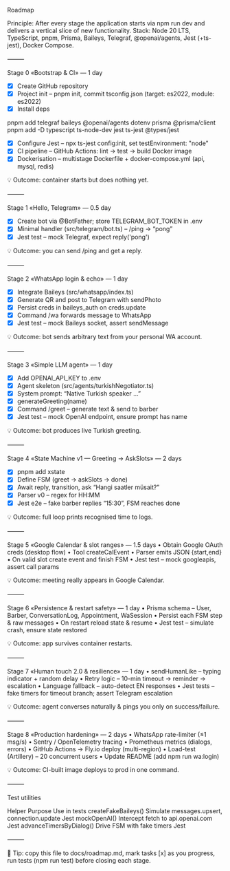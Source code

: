 Roadmap

Principle: After every stage the application starts via npm run dev and delivers a vertical slice of new functionality.
Stack: Node 20 LTS, TypeScript, pnpm, Prisma, Baileys, Telegraf, @openai/agents, Jest (+ts-jest), Docker Compose.

⸻

Stage 0 «Bootstrap & CI» — 1 day
- [x] Create GitHub repository
- [x] Project init – pnpm init, commit tsconfig.json (target: es2022, module: es2022)
- [x] Install deps

pnpm add telegraf baileys @openai/agents dotenv prisma @prisma/client
pnpm add -D typescript ts-node-dev jest ts-jest @types/jest
- [x] Configure Jest – npx ts-jest config:init, set testEnvironment: "node"
- [x] CI pipeline – GitHub Actions: lint → test → build Docker image
- [x] Dockerisation – multistage Dockerfile + docker-compose.yml (api, mysql, redis)

:bulb: Outcome: container starts but does nothing yet.

⸻

Stage 1 «Hello, Telegram» — 0.5 day
 - [x] Create bot via @BotFather; store TELEGRAM_BOT_TOKEN in .env
 - [x] Minimal handler (src/telegram/bot.ts) – /ping → “pong”
 - [x] Jest test – mock Telegraf, expect reply('pong')

:bulb: Outcome: you can send /ping and get a reply.

⸻

Stage 2 «WhatsApp login & echo» — 1 day
- [x] Integrate Baileys (src/whatsapp/index.ts)
- [x] Generate QR and post to Telegram with sendPhoto
- [x] Persist creds in baileys_auth on creds.update
- [x] Command /wa <jid> <text> forwards message to WhatsApp
- [x] Jest test – mock Baileys socket, assert sendMessage

:bulb: Outcome: bot sends arbitrary text from your personal WA account.

⸻

Stage 3 «Simple LLM agent» — 1 day
- [x] Add OPENAI_API_KEY to .env
- [x] Agent skeleton (src/agents/turkishNegotiator.ts)
- [x] System prompt: “Native Turkish speaker …”
- [x] generateGreeting(name)
- [x] Command /greet – generate text & send to barber
- [x] Jest test – mock OpenAI endpoint, ensure prompt has name

:bulb: Outcome: bot produces live Turkish greeting.

⸻

Stage 4 «State Machine v1 — Greeting → AskSlots» — 2 days
- [x] pnpm add xstate
- [x] Define FSM (greet → askSlots → done)
- [x] Await reply, transition, ask “Hangi saatler müsait?”
- [x] Parser v0 – regex for HH:MM
- [x] Jest e2e – fake barber replies “15:30”, FSM reaches done

:bulb: Outcome: full loop prints recognised time to logs.

⸻

Stage 5 «Google Calendar & slot ranges» — 1.5 days
	•	Obtain Google OAuth creds (desktop flow)
	•	Tool createCalEvent
	•	Parser emits JSON {start,end}
	•	On valid slot create event and finish FSM
	•	Jest test – mock googleapis, assert call params

:bulb: Outcome: meeting really appears in Google Calendar.

⸻

Stage 6 «Persistence & restart safety» — 1 day
	•	Prisma schema – User, Barber, ConversationLog, Appointment, WaSession
	•	Persist each FSM step & raw messages
	•	On restart reload state & resume
	•	Jest test – simulate crash, ensure state restored

:bulb: Outcome: app survives container restarts.

⸻

Stage 7 «Human touch 2.0 & resilience» — 1 day
	•	sendHumanLike – typing indicator + random delay
	•	Retry logic – 10-min timeout → reminder → escalation
	•	Language fallback – auto-detect EN responses
	•	Jest tests – fake timers for timeout branch; assert Telegram escalation

:bulb: Outcome: agent converses naturally & pings you only on success/failure.

⸻

Stage 8 «Production hardening» — 2 days
	•	WhatsApp rate-limiter (≤1 msg/s)
	•	Sentry / OpenTelemetry tracing
	•	Prometheus metrics (dialogs, errors)
	•	GitHub Actions → Fly.io deploy (multi-region)
	•	Load-test (Artillery) – 20 concurrent users
	•	Update README (add npm run wa:login)

:bulb: Outcome: CI-built image deploys to prod in one command.

⸻

Test utilities

Helper	Purpose	Use in tests
createFakeBaileys()	Simulate messages.upsert, connection.update	Jest
mockOpenAI()	Intercept fetch to api.openai.com	Jest
advanceTimersByDialog()	Drive FSM with fake timers	Jest


⸻

:rocket: Tip: copy this file to docs/roadmap.md, mark tasks [x] as you progress, run tests (npm run test) before closing each stage.
